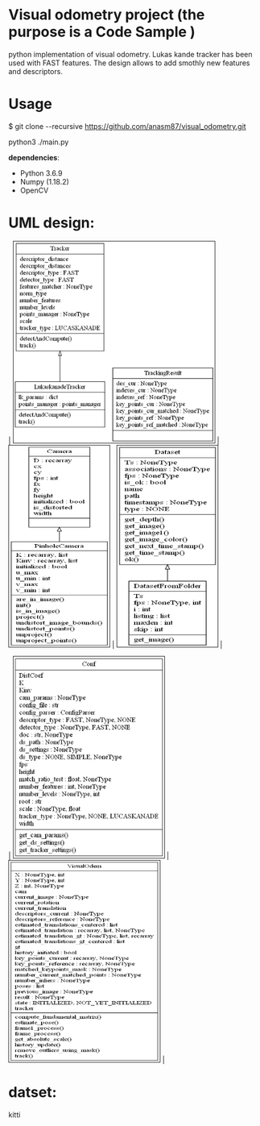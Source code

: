 # Visual odometry project (the purpose is a Code Sample )
python implementation of visual odometry. Lukas kande tracker has been used with FAST features. The design allows to add smothly new features and descriptors.  

# Usage

$ git clone --recursive  https://github.com/anasm87/visual_odometry.git

python3 ./main.py
 
**dependencies**:

* Python 3.6.9
* Numpy (1.18.2)
* OpenCV  
 

# UML design:

| <img src="images/classes_tracker.png"
alt="SLAM"  width="400" height="400" border="1" /> |  <img src="images/classes_camera.png"
alt="VO"  width="200" height="400" border="1" />  |
<img src="images/classes_dataset.png"
alt="Feature Matching"  width="200" height="400" border="1" />  |

|  <img src="images/classes_config.png"
alt="VO"  width="300" height="400" border="1" />  |
<img src="images/classes_visual_odom.png"
alt="Feature Matching"  width="300" height="400" border="1" />  |
 

# datset:
kitti
